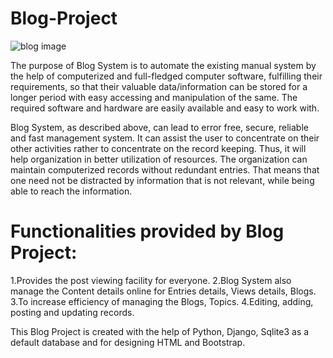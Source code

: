 # Blog-Project


![blog image](https://github.com/ashishwankhade0011/Blog-Project/assets/160989632/199fc82f-dca9-4df6-83ff-64e830d9b7e8)


The purpose of Blog System is to automate the existing manual system by the help of computerized  and
full-fledged  computer  software,  fulfilling  their  requirements,  so  that  their valuable data/information can
be stored for a longer period with easy accessing and manipulation of the same. The required software and hardware
are easily available and easy to work with. 

Blog System,  as  described  above,  can  lead  to  error  free,  secure,  reliable  and  fast management  system.
It  can  assist  the  user  to  concentrate  on  their  other  activities  rather  to concentrate on the record keeping.
Thus, it will help organization in better utilization of resources. The organization can maintain computerized records 
without redundant entries. That means that one  need  not  be  distracted  by  information  that  is  not  relevant, 
while  being  able  to  reach  the information.

# Functionalities provided by Blog Project:

1.Provides the post viewing facility for everyone. 
2.Blog System also manage the Content details online for Entries details, Views details, Blogs. 
3.To increase efficiency of managing the Blogs, Topics. 
4.Editing, adding, posting and updating records.

This Blog Project is created with the help of Python, Django, Sqlite3 as a default database and for designing HTML and Bootstrap.


































